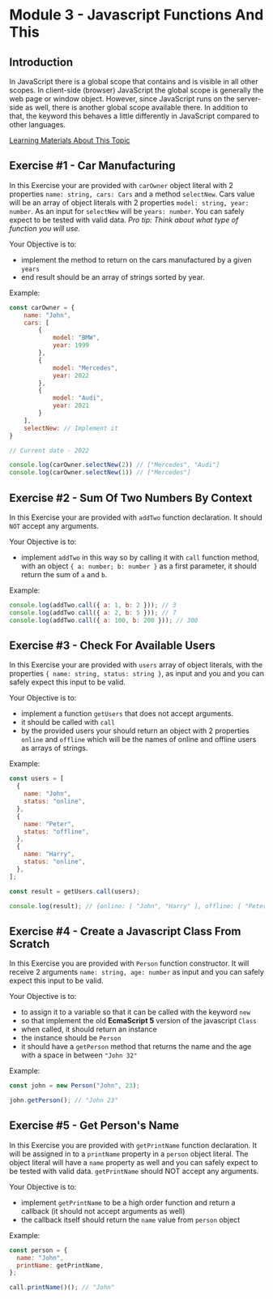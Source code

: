 # Module 3 - Javascript Functions And This

## Introduction

In JavaScript there is a global scope that contains and is visible in all other scopes. In client-side (browser) JavaScript the global scope is generally the web page or window object. However, since JavaScript runs on the server-side as well, there is another global scope available there. In addition to that, the keyword this behaves a little differently in JavaScript compared to other languages.

[Learning Materials About This Topic](https://www.notion.so/mkit/Quest-3-JavaScript-Essentials-efb2218bedfc4039b571b6d6d88f2258#8644fbda29c14bd287a93af4917be492)

## Exercise #1 - Car Manufacturing

In this Exercise your are provided with `carOwner` object literal with 2 properties `name: string, cars: Cars` and a method `selectNew`. Cars value will be an array of object literals with 2 properties `model: string, year: number`. As an input for `selectNew` will be `years: number`. You can safely expect to be tested with valid data.
_Pro tip: Think about what type of function you will use._

Your Objective is to:

- implement the method to return on the cars manufactured by a given `years`
- end result should be an array of strings sorted by year.

Example:

```javascript
const carOwner = {
    name: "John",
    cars: [
        {
            model: "BMW",
            year: 1999
        },
        {
            model: "Mercedes",
            year: 2022
        },
        {
            model: "Audi",
            year: 2021
        }
    ],
    selectNew: // Implement it
}

// Current date - 2022

console.log(carOwner.selectNew(2)) // ["Mercedes", "Audi"]
console.log(carOwner.selectNew(1)) // ["Mercedes"]
```

## Exercise #2 - Sum Of Two Numbers By Context

In this Exercise your are provided with `addTwo` function declaration. It should `NOT` accept any arguments.

Your Objective is to:

- implement `addTwo` in this way so by calling it with `call` function method, with an object `{ a: number; b: number }` as a first parameter, it should return the sum of `a` and `b`.

Example:

```javascript
console.log(addTwo.call({ a: 1, b: 2 })); // 3
console.log(addTwo.call({ a: 2, b: 5 })); // 7
console.log(addTwo.call({ a: 100, b: 200 })); // 300
```

## Exercise #3 - Check For Available Users

In this Exercise your are provided with `users` array of object literals, with the properties `{ name: string, status: string }`, as input and you and you can safely expect this input to be valid.

Your Objective is to:

- implement a function `getUsers` that does not accept arguments.
- it should be called with `call`
- by the provided users your should return an object with 2 properties `online` and `offline` which will be the names of online and offline users as arrays of strings.

Example:

```javascript
const users = [
  {
    name: "John",
    status: "online",
  },
  {
    name: "Peter",
    status: "offline",
  },
  {
    name: "Harry",
    status: "online",
  },
];

const result = getUsers.call(users);

console.log(result); // {online: [ "John", "Harry" ], offline: [ "Peter" ]}
```

## Exercise #4 - Create a Javascript Class From Scratch

In this Exercise you are provided with `Person` function constructor. It will receive 2 arguments `name: string, age: number` as input and you can safely expect this input to be valid.

Your Objective is to:

- to assign it to a variable so that it can be called with the keyword `new`
- so that implement the old **EcmaScript 5** version of the javascript `Class`
- when called, it should return an instance
- the instance should be `Person`
- it should have a `getPerson` method that returns the name and the age with a space in between `"John 32"`

Example:

```javascript
const john = new Person("John", 23);

john.getPerson(); // "John 23"
```

## Exercise #5 - Get Person's Name

In this Exercise you are provided with `getPrintName` function declaration. It will be assigned in to a `printName` property in a `person` object literal. The object literal will have a `name` property as well and you can safely expect to be tested with valid data. `getPrintName` should NOT accept any arguments.

Your Objective is to:

- implement `getPrintName` to be a high order function and return a callback (it should not accept arguments as well)
- the callback itself should return the `name` value from `person` object

Example:

```javascript
const person = {
  name: "John",
  printName: getPrintName,
};

call.printName()(); // "John"
```

